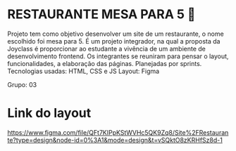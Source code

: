 # RESTAURANTE MESA PARA 5 :shallow_pan_of_food:

Projeto tem como objetivo desenvolver um site de um restaurante, o nome escolhido foi mesa para 5. É um projeto integrador, na qual a proposta da Joyclass é proporcionar ao estudante a vivência de um ambiente de desenvolvimento frontend. Os integrantes se reuniram para pensar o layout, funcionalidades, a elaboração das páginas. Planejadas por sprints.
Tecnologias usadas:  HTML, CSS e JS
Layout: Figma

Grupo: 03

# Link do layout

https://www.figma.com/file/QFt7KIPpKStWVHc5QK9Zq8/Site%2FRestaurante?type=design&node-id=0%3A1&mode=design&t=vSQktO8zKRHfSz8d-1
